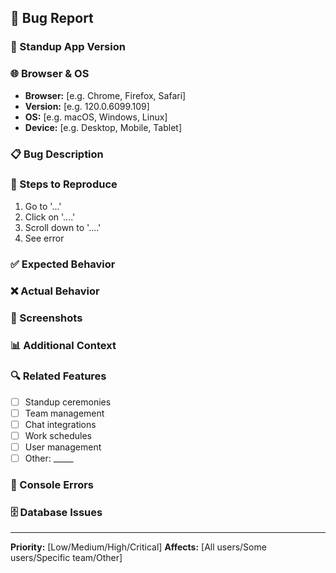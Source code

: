 ## 🐛 Bug Report

### 📱 Standup App Version
<!-- What version of the app are you using? -->

### 🌐 Browser & OS
- **Browser:** [e.g. Chrome, Firefox, Safari]
- **Version:** [e.g. 120.0.6099.109]
- **OS:** [e.g. macOS, Windows, Linux]
- **Device:** [e.g. Desktop, Mobile, Tablet]

### 📋 Bug Description
<!-- A clear and concise description of what the bug is -->

### 🔄 Steps to Reproduce
1. Go to '...'
2. Click on '....'
3. Scroll down to '....'
4. See error

### ✅ Expected Behavior
<!-- A clear and concise description of what you expected to happen -->

### ❌ Actual Behavior
<!-- A clear and concise description of what actually happened -->

### 📸 Screenshots
<!-- If applicable, add screenshots to help explain your problem -->

### 📊 Additional Context
<!-- Add any other context about the problem here -->

### 🔍 Related Features
<!-- Does this bug affect any specific features? -->
- [ ] Standup ceremonies
- [ ] Team management
- [ ] Chat integrations
- [ ] Work schedules
- [ ] User management
- [ ] Other: _____

### 📝 Console Errors
<!-- Any JavaScript errors in the browser console? -->

### 🗄️ Database Issues
<!-- Any database-related errors or issues? -->

---

**Priority:** [Low/Medium/High/Critical]
**Affects:** [All users/Some users/Specific team/Other]
